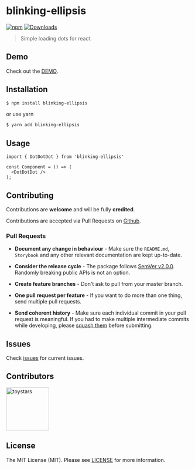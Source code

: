 # blinking-ellipsis

[![npm](https://img.shields.io/npm/v/blinking-ellipsis.svg)](https://www.npmjs.com/package/blinking-ellipsis) [![Downloads](https://img.shields.io/npm/dt/blinking-ellipsis.svg)](https://www.npmjs.com/package/blinking-ellipsis)

> Simple loading dots for react.

## Demo

Check out the [DEMO](https://toystars.github.io/blinking-ellipsis/).

## Installation
``` bash
$ npm install blinking-ellipsis
```
or use yarn

``` bash
$ yarn add blinking-ellipsis
```

## Usage
```tsx
import { DotDotDot } from 'blinking-ellipsis'

const Component = () => (
  <DotDotDot />
);
```

## Contributing

Contributions are **welcome** and will be fully **credited**.

Contributions are accepted via Pull Requests on [Github](https://github.com/toystars/blinking-ellipsis).

### Pull Requests

- **Document any change in behaviour** - Make sure the `README.md`, `Storybook` and any other relevant documentation are kept up-to-date.

- **Consider the release cycle** - The package follows [SemVer v2.0.0](http://semver.org/). Randomly breaking public APIs is not an option.

- **Create feature branches** - Don't ask to pull from your master branch.

- **One pull request per feature** - If you want to do more than one thing, send multiple pull requests.

- **Send coherent history** - Make sure each individual commit in your pull request is meaningful. If you had to make multiple intermediate commits while developing, please [squash them](http://www.git-scm.com/book/en/v2/Git-Tools-Rewriting-History#Changing-Multiple-Commit-Messages) before submitting.


## Issues

Check [issues](https://github.com/toystars/blinking-ellipsis/issues) for current issues.

## Contributors

[<img alt="toystars" src="https://avatars0.githubusercontent.com/u/16062709?v=4&s=117" width="117">](https://github.com/toystars)

## License

The MIT License (MIT). Please see [LICENSE](LICENSE) for more information.
